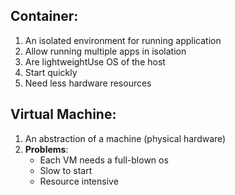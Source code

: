 ## Container:
1. An isolated environment for running application
2. Allow running multiple apps in isolation
3. Are lightweightUse OS of the host
4. Start quickly
5. Need less hardware resources


## Virtual Machine:
1. An abstraction of a machine (physical hardware)
2. __Problems__:
	-  Each VM needs a full-blown os
	- Slow to start
	- Resource intensive
	